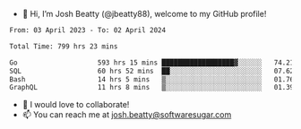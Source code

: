 - 👋 Hi, I’m Josh Beatty (@jbeatty88), welcome to my GitHub profile!

<!--START_SECTION:waka-->

```txt
From: 03 April 2023 - To: 02 April 2024

Total Time: 799 hrs 23 mins

Go                    593 hrs 15 mins ██████████████████▓░░░░░░   74.21 %
SQL                   60 hrs 52 mins  ██░░░░░░░░░░░░░░░░░░░░░░░   07.62 %
Bash                  14 hrs 5 mins   ▒░░░░░░░░░░░░░░░░░░░░░░░░   01.76 %
GraphQL               11 hrs 8 mins   ▒░░░░░░░░░░░░░░░░░░░░░░░░   01.39 %
```

<!--END_SECTION:waka-->

- 💞️ I would love to collaborate!
- 📫 You can reach me at josh.beatty@softwaresugar.com

<!---
jbeatty88/jbeatty88 is a ✨ special ✨ repository because its `README.md` (this file) appears on your GitHub profile.
You can click the Preview link to take a look at your changes.
--->
